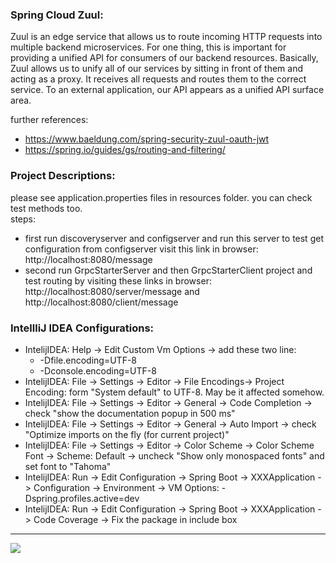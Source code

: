 ### Spring Cloud Zuul:
Zuul is an edge service that allows us to route incoming HTTP requests into multiple backend microservices. For one thing, this is important for providing a unified API for consumers of our backend resources.
Basically, Zuul allows us to unify all of our services by sitting in front of them and acting as a proxy. It receives all requests and routes them to the correct service. To an external application, our API appears as a unified API surface area.

further references:     
- https://www.baeldung.com/spring-security-zuul-oauth-jwt
- https://spring.io/guides/gs/routing-and-filtering/

### Project Descriptions:
please see application.properties files in resources folder. you can check test methods too.  
steps:
-   first run discoveryserver and configserver and run this server to test get configuration from configserver visit this link in browser: http://localhost:8080/message
-   second run GrpcStarterServer and then GrpcStarterClient project and test routing by visiting these links in browser: http://localhost:8080/server/message and http://localhost:8080/client/message

### IntellliJ IDEA Configurations:
- IntelijIDEA: Help -> Edit Custom Vm Options -> add these two line:
    - -Dfile.encoding=UTF-8
    - -Dconsole.encoding=UTF-8
- IntelijIDEA: File -> Settings -> Editor -> File Encodings-> Project Encoding: form "System default" to UTF-8. May be it affected somehow.
- IntelijIDEA: File -> Settings -> Editor -> General -> Code Completion -> check "show the documentation popup in 500 ms"
- IntelijIDEA: File -> Settings -> Editor -> General -> Auto Import -> check "Optimize imports on the fly (for current project)"
- IntelijIDEA: File -> Settings -> Editor -> Color Scheme -> Color Scheme Font -> Scheme: Default -> uncheck "Show only monospaced fonts" and set font to "Tahoma"
- IntelijIDEA: Run -> Edit Configuration -> Spring Boot -> XXXApplication -> Configuration -> Environment -> VM Options: -Dspring.profiles.active=dev
- IntelijIDEA: Run -> Edit Configuration -> Spring Boot -> XXXApplication -> Code Coverage -> Fix the package in include box

<hr/>
<a href="mailto:eng.motahari@gmail.com?"><img src="https://img.shields.io/badge/gmail-%23DD0031.svg?&style=for-the-badge&logo=gmail&logoColor=white"/></a>
